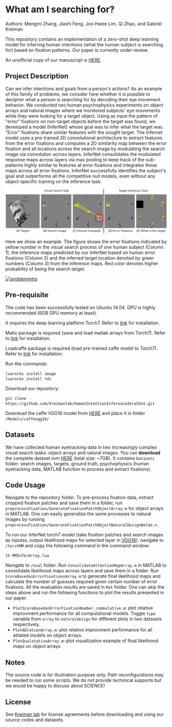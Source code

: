 # What am I searching for?

Authors: Mengmi Zhang, Jiashi Feng, Joo Hwee Lim, Qi Zhao, and Gabriel Kreiman

This repository contains an implementation of a zero-shot deep learning model for inferring human intentions (what the human subject is searching for) based on fixation patterns. Our paper is currently under review.

An unofficial copy of our manuscript is [HERE](http://arxiv.org/abs/1807.11926).

## Project Description

Can we infer intentions and goals from a person's actions? As an example of this family of problems, we consider here whether it is possible to decipher what a person is searching for by decoding their eye movement behavior. We conducted two human psychophysics experiments on object arrays and natural images where we monitored subjects' eye movements while they were looking for a target object. Using as input the pattern of "error" fixations on non-target objects before the target was found, we developed a model (InferNet) whose goal was to infer what the target was. "Error" fixations share similar features with the sought target. The Infernet model uses a pre-trained 2D convolutional architecture to extract features from the error fixations and computes a 2D similarity map between the error fixation and all locations across the search image by modulating the search image via convolution across layers. InferNet consolidates the modulated response maps across layers via max pooling to keep track of the sub-patterns highly similar to features at error fixations and integrates these maps across all error fixations. InferNet successfully identifies the subject's goal and outperforms all the competitive null models, even without any object-specific training on the inference task. 

[![problemintro](img/Capture.JPG)](img/Capture.JPG)

Here we show an example. The figure shows the error fixations indicated by yellow number in the visual search process of one human subject (Column 1), the inference maps predicted by our InferNet based on human error fixations (Column 2) and the inferred target location denoted by green numbers (Column 3) from the inference maps. Red color denotes higher probability of being the search target.

[![problemintro](img/1-teaser.gif)](img/1-teaser.gif)

## Pre-requisite

The code has been successfully tested on Ubuntu 14.04. GPU is highly recommended (6GB GPU memory at least). 

It requires the deep learning platform Torch7. Refer to [link](http://torch.ch/docs/getting-started.html) for installation.  

Matio package is required (save and load matlab arrays from Torch7). Refer to [link](https://github.com/soumith/matio-ffi.torch) for installation.

Loadcaffe package is required (load pre-trained caffe model to Torch7). Refer to [link](https://github.com/szagoruyko/loadcaffe) for installation.

Run the commands:
```
luarocks install image
luarocks install tds
```
Download our repository:
```
git clone https://github.com/kreimanlab/HumanIntentionInferenceZeroShot.git
```

Download the caffe VGG16 model from [HERE](https://drive.google.com/open?id=1AEJse0liaT8uJoLmImqhyJN2y2_6mDsJ) and place it in folder ```/Models/caffevgg16/```

## Datasets

We have collected human eyetracking data in two increasingly complex visual search tasks: object arrays and natural images. You can **download** the complete dataset rom [HERE](https://drive.google.com/file/d/1ZvmugJDds-CrwTvhIXmyYVxnniNmx7ce/view?usp=sharing) (total size: ~7GB). It contains ```Datasets``` folder: search images, targets, ground truth, psychophysics (human eyetracking data, MATLAB function to process and extract fixations).

## Code Usage

Navigate to the repository folder. To pre-process fixation data, extract cropped fixation patches and save them in a folder, run ```preprocessFixation/GenerateFixationPatchObjectArray.m``` for object arrays in MATLAB. One can easily generalize the same processes to natural images by running ```preprocessFixation/GenerateFixationPatchObjectNaturalDesignWaldo.n``` .

To run our InferNet torch7 model (take fixation patches and search images as inputss, output likelihood maps for selected layer in [VGG16](https://arxiv.org/abs/1409.1556)), navigate to ```/torchMM``` and copy the following command in the command window:
```
th MMInferArray.lua
```

Navigate to ```/eval``` folder. Run ```ConsolidateAttentionMapArray.m``` in MATLAB to consolidate likelihood maps across layers and save them in a folder. Run ```ScoreBasedonErrorFixationsArray.m``` to generate final likelihood maps and calculate the number of guesses required given certain number of error fixations. All the evaluation results are saved in ```Mat``` folder. One can skip the steps above and run the following functions to plot the results presented in our paper.

- ```PlotScoreBasedonErrorFixationNumber_cummulative.m```: plot relative improvment performance for all computational models. Toggle ```type``` variable from ```array``` to ```naturaldesign``` for different plots in two datasets respectively.
- ```PlotAblationArray.m```: plot relative improvment performance for all ablated models on object arrays.
- ```PlotQualatativeArray.m```: plot visualization example of final likelihood maps on object arrays.

## Notes

The source code is for illustration purpose only. Path reconfigurations may be needed to run some scripts. We do not provide techinical supports but we would be happy to discuss about SCIENCE!

## License

See [Kreiman lab](http://klab.tch.harvard.edu/code/license_agreement.pdf) for license agreements before downloading and using our source codes and datasets.





